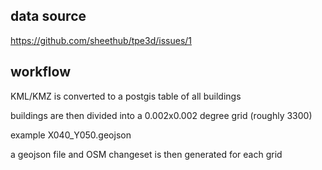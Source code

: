 data source
---

https://github.com/sheethub/tpe3d/issues/1

workflow
---
KML/KMZ is converted to a postgis table of all buildings

buildings are then divided into a 0.002x0.002 degree grid (roughly 3300)

example X040_Y050.geojson

a geojson file and OSM changeset is then generated for each grid
